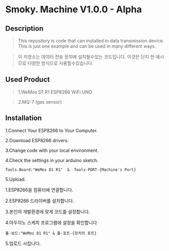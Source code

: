 Smoky. Machine V1.0.0 - Alpha
===============================

Description
-----------

>This repository is code that can installed in data transmission device. This is just one example and can be used in many different ways.


>이 저장소는 데이터 전송 장치에 설치될수있는 코드입니다. 이것은 단지 한 예시므로 다양한 방식으로 사용할수있습니다.

Used Product
-----------

>1.WeMos D1 R1 ESP8266 WiFi UNO 

>2.MQ-7 (gas sensor)


Installation
------------
1.Connect Your ESP8266 to Your Computer.

2.Download ESP8266 drivers.

3.Change code with your local environment.

4.Check the settings in your arduino sketch.
~~~
Tools-Board:"WeMos D1 R1"  &  Tools-PORT-{Machine's Port}
~~~

5.Upload.

1.ESP8266을 컴퓨터에 연결합니다.

2.ESP8266 드라이버를 설치합니다.

3.본인의 개발환경에 맞게 코드를 설정합니다.

4.아두이노 스케치 프로그램에 설정을 확인합니다
~~~
툴-보드:"WeMos D1 R1" & 툴-포트-{장치의 포트}
~~~

5.업로드 시킵니다.
